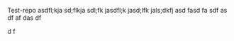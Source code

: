 Test-repo
asdfl;kja sd;flkja sdl;fk jasdfl;k jasd;lfk jals;dkfj
asd
fasd
fa
sdf
as
df
af
das
df

d
f

